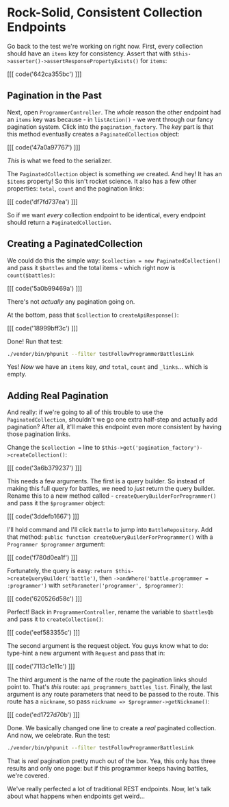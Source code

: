 # Rock-Solid, Consistent Collection Endpoints

Go back to the test we're working on right now. First, every collection should have an
`items` key for consistency. Assert that with `$this->asserter()->assertResponsePropertyExists()`
for `items`:

[[[ code('642ca355bc') ]]]

## Pagination in the Past

Next, open `ProgrammerController`. The *whole* reason the other endpoint had an
`items` key was because - in `listAction()` - we went through our fancy pagination
system. Click into the `pagination_factory`. The *key* part is that this method
eventually creates a `PaginatedCollection` object:

[[[ code('47a0a97767') ]]]

*This* is what we feed to the serializer.

The `PaginatedCollection` object is something *we* created. And hey! It has an `$items`
property! So this isn't rocket science. It also has a few other properties: `total`,
`count` and the pagination links:

[[[ code('df7fd737ea') ]]]

So if we want *every* collection endpoint to be identical, every endpoint should
return a `PaginatedCollection`. 

## Creating a PaginatedCollection

We could do this the simple way: `$collection = new PaginatedCollection()`
and pass it `$battles` and the total items - which right now is `count($battles)`:

[[[ code('5a0b99469a') ]]]

There's not *actually* any pagination going on.

At the bottom, pass that `$collection` to `createApiResponse()`:

[[[ code('18999bff3c') ]]]

Done! Run that test:

```bash
./vendor/bin/phpunit --filter testFollowProgrammerBattlesLink
```

Yes! *Now* we have an `items` key, *and* `total`, `count` and `_links`... which is
empty.

## Adding Real Pagination

And really: if we're going to all of this trouble to use the `PaginatedCollection`,
shouldn't we go one extra half-step and actually add pagination? After all, it'll
make this endpoint even more consistent by having those pagination links.

Change the `$collection =` line to `$this->get('pagination_factory')->createCollection()`:

[[[ code('3a6b379237') ]]]

This needs a few arguments. The first is a query builder. So instead of making this
full query for battles, we need to *just* return the query builder. Rename this to
a new method called - `createQueryBuilderForProgrammer()` and pass it the `$programmer`
object:

[[[ code('3ddefb1667') ]]]

I'll hold command and I'll click `Battle` to jump into `BattleRepository`. Add that
method: `public function createQueryBuilderForProgrammer()` with a `Programmer $programmer`
argument:

[[[ code('f780d0ea1f') ]]]

Fortunately, the query is easy: `return $this->createQueryBuilder('battle')`, then
`->andWhere('battle.programmer = :programmer')` with `setParameter('programmer', $programmer)`:

[[[ code('620526d58c') ]]]

Perfect! Back in `ProgrammerController`, rename the variable to `$battlesQb` and pass
it to `createCollection()`:

[[[ code('eef583355c') ]]]

The second argument is the request object. You guys know what to do: type-hint
a new argument with `Request` and pass that in:

[[[ code('7113c1e11c') ]]]

The third argument is the name of the route the pagination links should point to.
That's *this* route: `api_programmers_battles_list`. Finally, the last argument is
any route parameters that need to be passed to the route. This route has a `nickname`,
so pass `nickname => $programmer->getNickname()`:

[[[ code('ed1727d70b') ]]]

Done. We basically changed one line to create a *real* paginated collection. And
now, we celebrate. Run the test:

```bash
./vendor/bin/phpunit --filter testFollowProgrammerBattlesLink
```

That is *real* pagination pretty much out of the box. Yea, this only has three results
and only one page: but if this programmer keeps having battles, we're covered.

We've really perfected a lot of traditional REST endpoints. Now, let's talk about
what happens when endpoints get weird...
